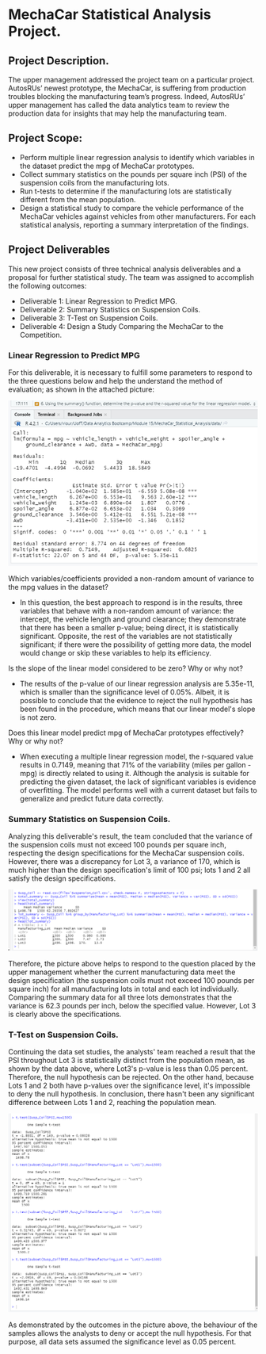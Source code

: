 # MechaCar Statistical Analysis Project.

## Project Description.
The upper management addressed the project team on a particular project. AutosRUs’ newest prototype, the MechaCar, is suffering from production troubles blocking the manufacturing team’s progress. Indeed, AutosRUs’ upper management has called the data analytics team to review the production data for insights that may help the manufacturing team.

## Project Scope:
- Perform multiple linear regression analysis to identify which variables in the dataset predict the mpg of MechaCar prototypes.
- Collect summary statistics on the pounds per square inch (PSI) of the suspension coils from the manufacturing lots.
- Run t-tests to determine if the manufacturing lots are statistically different from the mean population.
- Design a statistical study to compare the vehicle performance of the MechaCar vehicles against vehicles from other manufacturers. For each statistical analysis, reporting a summary interpretation of the findings.

## Project Deliverables
This new project consists of three technical analysis deliverables and a proposal for further statistical study. The team was assigned to accomplish the following outcomes:
- Deliverable 1: Linear Regression to Predict MPG.
- Deliverable 2: Summary Statistics on Suspension Coils.
- Deliverable 3: T-Test on Suspension Coils.
- Deliverable 4: Design a Study Comparing the MechaCar to the Competition.

### Linear Regression to Predict MPG
For this deliverable, it is necessary to fulfill some parameters to respond to the three questions below and help the understand the method of evaluation; as shown in the attached picture:

![](MechaCar_Statistical_Analysis/images/deliverable_01.png)

Which variables/coefficients provided a non-random amount of variance to the mpg values in the dataset?
- In this question, the best approach to respond is in the results,  three variables that behave with a non-random amount of variance: the intercept, the vehicle length and ground clearance; they demonstrate that there has been a smaller p-value; being direct, it is statistically significant. Opposite, the rest of the variables are not statistically significant; if there were the possibility of getting more data, the model would change or skip these variables to help its efficiency.

Is the slope of the linear model considered to be zero? Why or why not?
- The results of the p-value of our linear regression analysis are 5.35e-11, which is smaller than the significance level of 0.05%. Albeit, it is possible to conclude that the evidence to reject the null hypothesis has been found in the procedure, which means that our linear model's slope is not zero.

Does this linear model predict mpg of MechaCar prototypes effectively? Why or why not?
- When executing a multiple linear regression model, the r-squared value results in 0.7149, meaning that 71% of the variability (miles per gallon - mpg) is directly related to using it. Although the analysis is suitable for predicting the given dataset, the lack of significant variables is evidence of overfitting. The model performs well with a current dataset but fails to generalize and predict future data correctly.

### Summary Statistics on Suspension Coils.
Analyzing this deliverable's result, the team concluded that the variance of the suspension coils must not exceed 100 pounds per square inch, respecting the design specifications for the MechaCar suspension coils. However, there was a discrepancy for Lot 3, a variance of 170, which is much higher than the design specification's limit of 100 psi; lots 1 and 2 all satisfy the design specifications.

![](MechaCar_Statistical_Analysis/images/deliverable_02.png)

Therefore, the picture above helps to respond to the question placed by the upper management whether the current manufacturing data meet the design specification (the suspension coils must not exceed 100 pounds per square inch) for all manufacturing lots in total and each lot individually. Comparing the summary data for all three lots demonstrates that the variance is 62.3 pounds per inch, below the specified value. However, Lot 3 is clearly above the specifications.

### T-Test on Suspension Coils.
Continuing the data set studies, the analysts' team reached a result that the PSI throughout Lot 3 is statistically distinct from the population mean, as shown by the data above, where Lot3's p-value is less than 0.05 percent. Therefore, the null hypothesis can be rejected. On the other hand, because Lots 1 and 2 both have p-values over the significance level, it's impossible to deny the null hypothesis. In conclusion, there hasn't been any significant difference between Lots 1 and 2, reaching the population mean. 

![](MechaCar_Statistical_Analysis/images/deliverable_03.png)

As demonstrated by the outcomes in the picture above, the behaviour of the samples allows the analysts to deny or accept the null hypothesis. For that purpose, all data sets assumed the significance level as 0.05 percent.